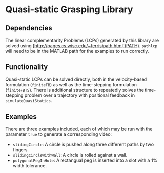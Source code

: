 # Quasi-static Grasping Library

## Dependencies
The linear complementarity Problems (LCPs) generated by this library are solved using [http://pages.cs.wisc.edu/~ferris/path.html](PATH). `pathlcp` will need to be in the MATLAB path for the examples to run correctly.

## Functionality
Quasi-static LCPs can be solved directly, both in the velocity-based formulation (`finiteFB`) as well as the time-stepping formulation (`finiteFBTS`). There is additional structure to repeatedly solves the time-stepping problem over a trajectory with positional feedback in `simulateQuasiStatics`.

## Examples
There are three examples included, each of which may be run with the parameter `true` to generate a corresponding video:
- `slidingCircle`: A circle is pushed along three different paths by two fingers.
- `slidingCircleWithWall`: A circle is rolled against a wall.
- `polygonalPegInHole`: A rectangual peg is inserted into a slot with a 1% width tolerance.
